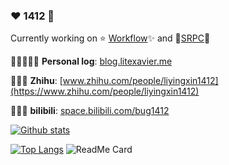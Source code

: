 ### ♥️ 1412 🧸

Currently working on ⭐️ [Workflow](https://github.com/sogou/workflow)✨ and 🌟[SRPC](https://github.com/sogou/srpc)💫


📜👩🏻‍💻💬 **Personal log**: [blog.litexavier.me](http://blog.litexavier.me)

📓📖📃 **Zhihu**: [www.zhihu.com/people/liyingxin1412](https://www.zhihu.com/people/liyingxin1412)

🎼🎹💃 **bilibili**: [space.bilibili.com/bug1412](https://space.bilibili.com/268644447)


[![Github stats](https://github-readme-stats.vercel.app/api?username=holmes1412&show_icons=true&include_all_commits=true&count_private=true)](https://github.com/holmes1412/github-readme-stats)

[![Top Langs](https://github-readme-stats.vercel.app/api/top-langs/?username=holmes1412&layout=compact)](https://github.com/holmes1412/github-readme-stats)
![ReadMe Card](https://github-readme-stats.vercel.app/api/pin/?username=holmes1412&repo=holmes1412)

<!--

Or subscribe me on wechat blog: 

<img src="https://raw.githubusercontent.com/wiki/holmes1412/srpc/qrcode_for_gh_5cb45cf4ddfa_258.jpg" width = "200" height = "200" alt="1412_qrcode" align=center />

**holmes1412/holmes1412** is a ✨ _special_ ✨ repository because its `README.md` (this file) appears on your GitHub profile.

Here are some ideas to get you started:

- 🔭 I’m currently working on ...
- 🌱 I’m currently learning ...
- 👯 I’m looking to collaborate on ...
- 🤔 I’m looking for help with ...
- 💬 Ask me about ...
- 📫 How to reach me: ...
- 😄 Pronouns: ...
- ⚡ Fun fact: ...
-->
